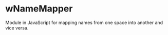 # wNameMapper
Module in JavaScript for mapping names from one space into another and vice versa.










